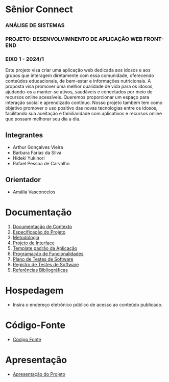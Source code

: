# Sênior Connect

### ANÁLISE DE SISTEMAS

### PROJETO: DESENVOLVIMNENTO DE APLICAÇÃO WEB FRONT-END

### EIXO 1 - 2024/1

Este projeto visa criar uma aplicação web dedicada aos idosos e aos grupos que interagem diretamente com essa comunidade, oferecendo conteúdos educacionais, de bem-estar e informações nutricionais. A proposta visa promover uma melhor qualidade de vida para os idosos, ajudando-os a manter-se ativos, saudáveis e conectados por meio de recursos online acessíveis. Queremos proporcionar um espaço para interação social e aprendizado contínuo. Nosso projeto também tem como objetivo promover o uso positivo das novas tecnologias entre os idosos, facilitando sua aceitação e familiaridade com aplicativos e recursos online que possam melhorar seu dia a dia.

## Integrantes

* Arthur Gonçalves Vieira
* Barbara Farias da Silva
* Hideki Yukinori
* Rafael Pessoa de Carvalho

## Orientador

* Amália Vasconcelos

# Documentação

<ol>
<li><a href="documentos/01-Documentação de Contexto.md"> Documentação de Contexto</a></li>
<li><a href="documentos/02-Especificação do Projeto.md"> Especificação do Projeto</a></li>
<li><a href="documentos/03-Metodologia.md"> Metodologia</a></li>
<li><a href="documentos/04-Projeto de Interface.md"> Projeto de Interface</a></li>
<li><a href="documentos/05-Template padrão da Aplicação.md"> Template padrão da Aplicação</a></li>
<li><a href="documentos/06-Programação de Funcionalidades.md"> Programação de Funcionalidades</a></li>
<li><a href="documentos/07-Plano de Testes de Software.md"> Plano de Testes de Software</a></li>
<li><a href="documentos/08-Registro de Testes de Software.md"> Registro de Testes de Software</a></li>
<li><a href="documentos/09-Referências.md"> Referências Bibliográficas</a></li>
</ol>

# Hospedagem

* Insira o endereço eletrônico público de acesso ao conteúdo publicado. 

# Código-Fonte

* <a href="codigo-fonte/README.md">Código Fonte</a>

# Apresentação

* <a href="apresentacao/README.md">Apresentação do Projeto</a>
